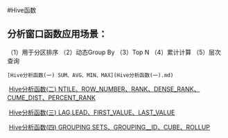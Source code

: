 #Hive函数





## 分析窗口函数应用场景：

  （1）用于分区排序
  （2）动态Group By
  （3）Top N
  （4）累计计算
  （5）层次查询 

 	[Hive分析函数(一) SUM、AVG、MIN、MAX](Hive分析函数(一).md) 

​	 [Hive分析函数(二) NTILE、ROW_NUMBER、RANK、DENSE_RANK、CUME_DIST、PERCENT_RANK](Hive分析函数(二).md) 

​	 [Hive分析函数(三) LAG,LEAD、FIRST_VALUE、LAST_VALUE](Hive分析函数(三).md) 

​	 [Hive分析函数(四) GROUPING SETS、GROUPING__ID、CUBE、ROLLUP](Hive分析函数(四).md) 

